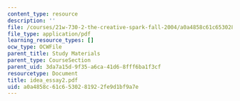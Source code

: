 ```yaml
---
content_type: resource
description: ''
file: /courses/21w-730-2-the-creative-spark-fall-2004/a0a4858c61c6530281922fe9d1bf9a7e_idea_essay2.pdf
file_type: application/pdf
learning_resource_types: []
ocw_type: OCWFile
parent_title: Study Materials
parent_type: CourseSection
parent_uid: 3da7a15d-9f35-a6ca-41d6-8fff6ba1f3cf
resourcetype: Document
title: idea_essay2.pdf
uid: a0a4858c-61c6-5302-8192-2fe9d1bf9a7e
---
```

